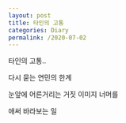 ```yaml
---
layout: post
title: 타인의 고통
categories: Diary
permalink: /2020-07-02
---
```


타인의 고통..

다시 묻는 연민의 한계

눈앞에 어른거리는 거짓 이미지 너머를

애써 바라보는 일